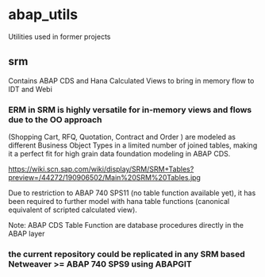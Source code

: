 # abap_utils
Utilities used in former projects

## srm

Contains ABAP CDS and Hana Calculated Views to bring in memory flow to IDT and Webi

### ERM in SRM is highly versatile for in-memory views and flows due to the OO approach

(Shopping Cart, RFQ, Quotation, Contract and Order ) are modeled as different Business Object Types 
in a limited number of joined tables, making it a perfect fit for high grain data foundation modeling in ABAP CDS.

https://wiki.scn.sap.com/wiki/display/SRM/SRM+Tables?preview=/44272/190906502/Main%20SRM%20Tables.jpg

Due to restriction to ABAP 740 SPS11 (no table function available yet), it has been required to further model with hana table functions (canonical equivalent of scripted calculated view). 

Note: ABAP CDS Table Function are database procedures directly in the ABAP layer

### the current repository could be replicated in any SRM based Netweaver >= ABAP 740 SPS9 using ABAPGIT



